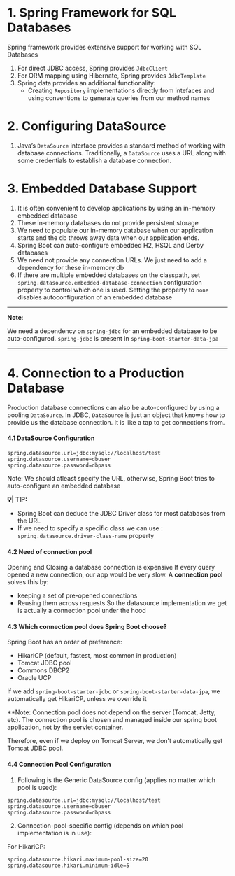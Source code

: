 
# 1. Spring Framework for SQL Databases

Spring framework provides extensive support for working with SQL Databases
1. For direct JDBC access, Spring provides ```JdbcClient```
2. For ORM mapping using Hibernate, Spring provides ```JdbcTemplate```
3. Spring data provides an additional functionality:
    - Creating ```Repository``` implementations directly from intefaces and using conventions
      to generate queries from our method names

# 2. Configuring DataSource
1. Java’s ```DataSource``` interface provides a standard method of working with database connections.
   Traditionally, a ```DataSource``` uses a URL along with some credentials to establish a
   database connection.

# 3. Embedded Database Support

1. It is often convenient to develop applications by using an in-memory embedded database
2. These in-memory databases do not provide persistent storage
3. We need to populate our in-memory database when our application starts and the db throws away data
   when our application ends.
4. Spring Boot can auto-configure embedded H2, HSQL and Derby databases
5. We need not provide any connection URLs. We just need to add a dependency for these in-memory db
6. If there are multiple embedded databases on the classpath, set ```spring.datasource.embedded-database-connection```
   configuration property to control which one is used. Setting the property to ```none``` disables autoconfiguration
   of an embedded database

----------------------------------------------
**Note**:

We need a dependency on ```spring-jdbc``` for an embedded database to be auto-configured.
```spring-jdbc``` is present in ```spring-boot-starter-data-jpa```

---------------------------------------------------------------------------

# 4. Connection to a Production Database

Production database connections can also be auto-configured by using a pooling  ```DataSource```.
In JDBC, ```DataSource``` is just an object that knows how to provide us the database connection.
It is like a tap to get connections from.

#### 4.1 DataSource Configuration

```properties
spring.datasource.url=jdbc:mysql://localhost/test
spring.datasource.username=dbuser
spring.datasource.password=dbpass
```

Note: We should atleast specify the URL, otherwise, Spring Boot tries to auto-configure an embedded database


**💡| TIP:**
- Spring Boot can deduce the JDBC Driver class for most databases from the URL
- If we need to specify a specific class we can use : ```spring.datasource.driver-class-name``` property

#### 4.2 Need of connection pool

Opening and Closing a database connection is expensive
If every query opened a new connection, our app would be very slow.
A **connection pool** solves this by:
- keeping a set of pre-opened connections
- Reusing them across requests
So the datasource implementation we get is actually a connection pool under the hood

#### 4.3 Which connection pool does Spring Boot choose?

Spring Boot has an order of preference:
- HikariCP (default, fastest, most common in production)
- Tomcat JDBC pool
- Commons DBCP2
- Oracle UCP

If we add ```spring-boot-starter-jdbc``` or ```spring-boot-starter-data-jpa```, we automatically get HikariCP, unless we
override it

**Note: Connection pool does not depend on the server (Tomcat, Jetty, etc). The connection pool is chosen and
managed inside our spring boot application, not by the servlet container.

Therefore, even if we deploy on Tomcat Server, we don't automatically get Tomcat JDBC pool.

#### 4.4 Connection Pool Configuration

1. Following is the Generic DataSource config (applies no matter which pool is used):

```properties
spring.datasource.url=jdbc:mysql://localhost/test
spring.datasource.username=dbuser
spring.datasource.password=dbpass
```

2. Connection-pool-specific config (depends on which pool implementation is in use):

For HikariCP:
```properties
spring.datasource.hikari.maximum-pool-size=20
spring.datasource.hikari.minimum-idle=5
```
